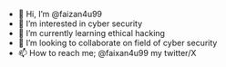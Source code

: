 - 👋 Hi, I’m @faizan4u99
- 👀 I’m interested in cyber security
- 🌱 I’m currently learning ethical hacking
- 💞️ I’m looking to collaborate on field of cyber security
- 📫 How to reach me; @faixan4u99 my twitter/X 

<!---
faizan4u99/faizan4u99 is a ✨ special ✨ repository because its `README.md` (this file) appears on your GitHub profile.
You can click the Preview link to take a look at your changes.
--->
